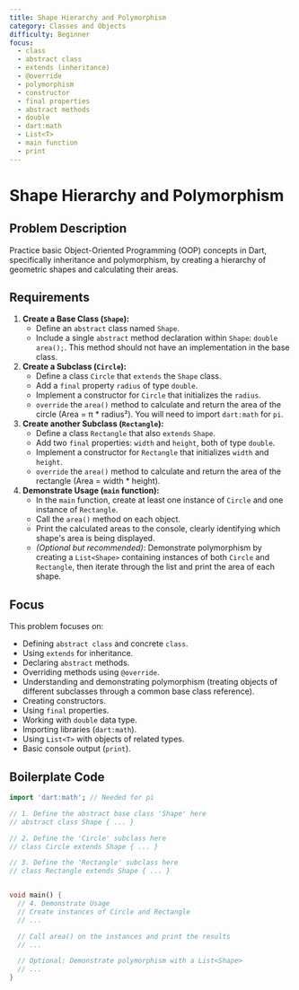 ```yaml
---
title: Shape Hierarchy and Polymorphism
category: Classes and Objects
difficulty: Beginner
focus:
  - class
  - abstract class
  - extends (inheritance)
  - @override
  - polymorphism
  - constructor
  - final properties
  - abstract methods
  - double
  - dart:math
  - List<T>
  - main function
  - print
---
```


# Shape Hierarchy and Polymorphism

## Problem Description

Practice basic Object-Oriented Programming (OOP) concepts in Dart, specifically inheritance and polymorphism, by creating a hierarchy of geometric shapes and calculating their areas.

## Requirements

1.  **Create a Base Class (`Shape`):**
    *   Define an `abstract` class named `Shape`.
    *   Include a single `abstract` method declaration within `Shape`: `double area();`. This method should not have an implementation in the base class.
2.  **Create a Subclass (`Circle`):**
    *   Define a class `Circle` that `extends` the `Shape` class.
    *   Add a `final` property `radius` of type `double`.
    *   Implement a constructor for `Circle` that initializes the `radius`.
    *   `override` the `area()` method to calculate and return the area of the circle (Area = π * radius²). You will need to import `dart:math` for `pi`.
3.  **Create another Subclass (`Rectangle`):**
    *   Define a class `Rectangle` that also `extends` `Shape`.
    *   Add two `final` properties: `width` and `height`, both of type `double`.
    *   Implement a constructor for `Rectangle` that initializes `width` and `height`.
    *   `override` the `area()` method to calculate and return the area of the rectangle (Area = width * height).
4.  **Demonstrate Usage (`main` function):**
    *   In the `main` function, create at least one instance of `Circle` and one instance of `Rectangle`.
    *   Call the `area()` method on each object.
    *   Print the calculated areas to the console, clearly identifying which shape's area is being displayed.
    *   *(Optional but recommended)*: Demonstrate polymorphism by creating a `List<Shape>` containing instances of both `Circle` and `Rectangle`, then iterate through the list and print the area of each shape.

## Focus

This problem focuses on:

*   Defining `abstract class` and concrete `class`.
*   Using `extends` for inheritance.
*   Declaring `abstract` methods.
*   Overriding methods using `@override`.
*   Understanding and demonstrating polymorphism (treating objects of different subclasses through a common base class reference).
*   Creating constructors.
*   Using `final` properties.
*   Working with `double` data type.
*   Importing libraries (`dart:math`).
*   Using `List<T>` with objects of related types.
*   Basic console output (`print`).

## Boilerplate Code

```dart
import 'dart:math'; // Needed for pi

// 1. Define the abstract base class 'Shape' here
// abstract class Shape { ... }

// 2. Define the 'Circle' subclass here
// class Circle extends Shape { ... }

// 3. Define the 'Rectangle' subclass here
// class Rectangle extends Shape { ... }


void main() {
  // 4. Demonstrate Usage
  // Create instances of Circle and Rectangle
  // ...

  // Call area() on the instances and print the results
  // ...

  // Optional: Demonstrate polymorphism with a List<Shape>
  // ...
}
```
```